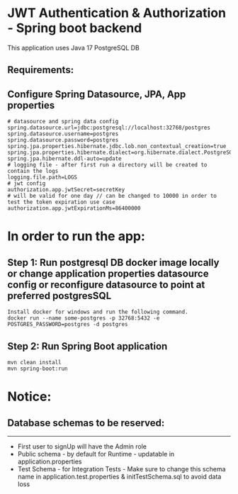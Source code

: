 # JWT Authentication & Authorization - Spring boot backend
This application uses Java 17
PostgreSQL DB
## Requirements:

## Configure Spring Datasource, JPA, App properties
```
# datasource and spring data config
spring.datasource.url=jdbc:postgresql://localhost:32768/postgres
spring.datasource.username=postgres
spring.datasource.password=postgres
spring.jpa.properties.hibernate.jdbc.lob.non_contextual_creation=true
spring.jpa.properties.hibernate.dialect=org.hibernate.dialect.PostgreSQLDialect
spring.jpa.hibernate.ddl-auto=update
# logging file - after first run a directory will be created to contain the logs
logging.file.path=LOGS
# jwt config
authorization.app.jwtSecret=secretKey
# will be valid for one day // can be changed to 10000 in order to test the token expiration use case
authorization.app.jwtExpirationMs=86400000
```

# In order to run the app:
## Step 1: Run postgresql DB docker image locally or change application properties datasource config or reconfigure datasource to point at preferred postgresSQL
```
Install docker for windows and run the following command.
docker run --name some-postgres -p 32768:5432 -e POSTGRES_PASSWORD=postgres -d postgres
```

## Step 2: Run Spring Boot application
```
mvn clean install
mvn spring-boot:run
```
# Notice:
## Database schemas to be reserved:

--------------------------------------------------------------------------------
* First user to signUp will have the Admin role
* Public schema -  by default for Runtime - updatable in application.properties
* Test Schema - for Integration Tests - Make sure to change this schema name in application.test.properties &  initTestSchema.sql to avoid data loss
